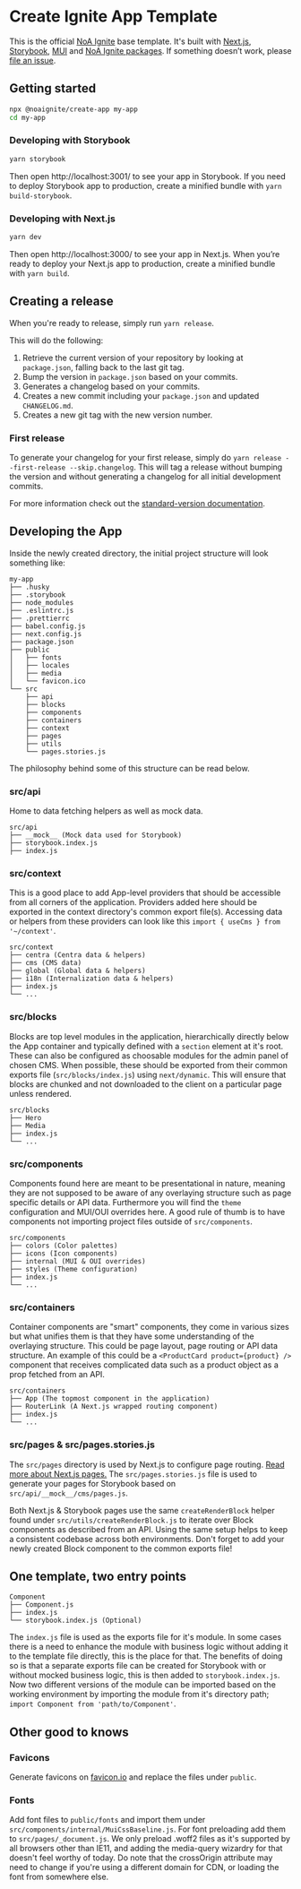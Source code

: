 # Create Ignite App Template

This is the official [NoA Ignite](https://noaignite.se/) base template. It's built with [Next.js](https://nextjs.org/), [Storybook](https://storybook.js.org/), [MUI](https://mui.com/) and [NoA Ignite packages](https://www.npmjs.com/org/noaignite).
If something doesn’t work, please [file an issue](https://github.com/noaignite/create-ignite-app/issues).

## Getting started

```sh
npx @noaignite/create-app my-app
cd my-app
```

### Developing with Storybook

```sh
yarn storybook
```

Then open http://localhost:3001/ to see your app in Storybook.
If you need to deploy Storybook app to production, create a minified bundle with `yarn build-storybook`.

### Developing with Next.js

```sh
yarn dev
```

Then open http://localhost:3000/ to see your app in Next.js.
When you’re ready to deploy your Next.js app to production, create a minified bundle with `yarn build`.

## Creating a release

When you're ready to release, simply run `yarn release`.

This will do the following:

1. Retrieve the current version of your repository by looking at `package.json`, falling back to the last git tag.
2. Bump the version in `package.json` based on your commits.
3. Generates a changelog based on your commits.
4. Creates a new commit including your `package.json` and updated `CHANGELOG.md`.
5. Creates a new git tag with the new version number.

### First release

To generate your changelog for your first release, simply do `yarn release --first-release --skip.changelog`. This will tag a release without bumping the version and without generating a changelog for all initial development commits.

For more information check out the [standard-version documentation](https://github.com/conventional-changelog/standard-version/blob/master/README.md).

## Developing the App

Inside the newly created directory, the initial project structure will look something like:

```
my-app
├── .husky
├── .storybook
├── node_modules
├── .eslintrc.js
├── .prettierrc
├── babel.config.js
├── next.config.js
├── package.json
├── public
│   ├── fonts
│   ├── locales
│   ├── media
│   └── favicon.ico
└── src
    ├── api
    ├── blocks
    ├── components
    ├── containers
    ├── context
    ├── pages
    ├── utils
    └── pages.stories.js
```

The philosophy behind some of this structure can be read below.

### src/api

Home to data fetching helpers as well as mock data.

```
src/api
├── __mock__ (Mock data used for Storybook)
├── storybook.index.js
├── index.js
```

### src/context

This is a good place to add App-level providers that should be accessible from all corners of the application. Providers added here should be exported in the context directory's common export file(s). Accessing data or helpers from these providers can look like this `import { useCms } from '~/context'`.

```
src/context
├── centra (Centra data & helpers)
├── cms (CMS data)
├── global (Global data & helpers)
├── i18n (Internalization data & helpers)
├── index.js
└── ...
```

### src/blocks

Blocks are top level modules in the application, hierarchically directly below the App container and typically defined with a `section` element at it's root. These can also be configured as choosable modules for the admin panel of chosen CMS. When possible, these should be exported from their common exports file (`src/blocks/index.js`) using `next/dynamic`. This will ensure that blocks are chunked and not downloaded to the client on a particular page unless rendered.

```
src/blocks
├── Hero
├── Media
├── index.js
└── ...
```

### src/components

Components found here are meant to be presentational in nature, meaning they are not supposed to be aware of any overlaying structure such as page specific details or API data. Furthermore you will find the `theme` configuration and MUI/OUI overrides here. A good rule of thumb is to have components not importing project files outside of `src/components`.

```
src/components
├── colors (Color palettes)
├── icons (Icon components)
├── internal (MUI & OUI overrides)
├── styles (Theme configuration)
├── index.js
└── ...
```

### src/containers

Container components are "smart" components, they come in various sizes but what unifies them is that they have some understanding of the overlaying structure. This could be page layout, page routing or API data structure. An example of this could be a `<ProductCard product={product} />` component that receives complicated data such as a product object as a prop fetched from an API.

```
src/containers
├── App (The topmost component in the application)
├── RouterLink (A Next.js wrapped routing component)
├── index.js
└── ...
```

### src/pages & src/pages.stories.js

The `src/pages` directory is used by Next.js to configure page routing. [Read more about Next.js pages.](https://nextjs.org/docs/basic-features/pages)
The `src/pages.stories.js` file is used to generate your pages for Storybook based on `src/api/__mock__/cms/pages.js`.

Both Next.js & Storybook pages use the same `createRenderBlock` helper found under `src/utils/createRenderBlock.js` to iterate over Block components as described from an API. Using the same setup helps to keep a consistent codebase across both environments. Don't forget to add your newly created Block component to the common exports file!

## One template, two entry points

```
Component
├── Component.js
├── index.js
└── storybook.index.js (Optional)
```

The `index.js` file is used as the exports file for it's module. In some cases there is a need to enhance the module with business logic without adding it to the template file directly, this is the place for that. The benefits of doing so is that a separate exports file can be created for Storybook with or without mocked business logic, this is then added to `storybook.index.js`. Now two different versions of the module can be imported based on the working environment by importing the module from it's directory path; `import Component from 'path/to/Component'`.

## Other good to knows

### Favicons

Generate favicons on [favicon.io](https://favicon.io/) and replace the files under `public`.

### Fonts

Add font files to `public/fonts` and import them under `src/components/internal/MuiCssBaseline.js`. For font preloading add them to `src/pages/_document.js`. We only preload .woff2 files as it's supported by all browsers other than IE11, and adding the media-query wizardry for that doesn't feel worthy of today. Do note that the crossOrigin attribute may need to change if you're using a different domain for CDN, or loading the font from somewhere else.
